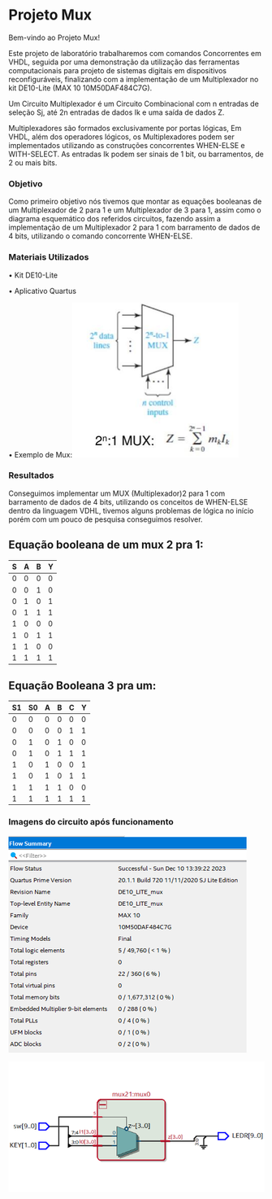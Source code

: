 # Projeto Mux

Bem-vindo ao Projeto Mux! 

Este projeto de laboratório trabalharemos com comandos Concorrentes em
VHDL, seguida por uma demonstração da utilização das ferramentas computacionais para projeto de
sistemas digitais em dispositivos reconfiguráveis, finalizando com a implementação de um Multiplexador
no kit DE10-Lite (MAX 10 10M50DAF484C7G).

Um Circuito Multiplexador é um Circuito Combinacional com n entradas de seleção Sj, até 2n
entradas de dados Ik e uma saída de dados Z. 

Multiplexadores são formados exclusivamente por
portas lógicas, Em VHDL, além dos operadores lógicos, os Multiplexadores podem ser implementados
utilizando as construções concorrentes WHEN-ELSE e WITH-SELECT. As entradas Ik podem ser sinais
de 1 bit, ou barramentos, de 2 ou mais bits.

### Objetivo

Como primeiro objetivo nós tivemos que montar as equações booleanas de um Multiplexador de 2 para 1 e um Multiplexador de 3 para
1, assim como o diagrama esquemático dos referidos circuitos, fazendo assim a implementação de um Multiplexador 2 para 1 com
barramento de dados de 4 bits, utilizando o comando concorrente WHEN-ELSE.

### Materiais Utilizados

• Kit DE10-Lite

• Aplicativo Quartus 

• Exemplo de Mux:![Exemplo](./imagens/Exemplos.PNG)  

### Resultados

Conseguimos implementar um MUX (Multiplexador)2 para 1 com
barramento de dados de 4 bits, utilizando os conceitos de WHEN-ELSE dentro da linguagem VDHL, tivemos alguns problemas de lógica no início porém com um pouco de pesquisa conseguimos resolver. 


Equação booleana de um mux 2 pra 1: 
-
| S | A | B | Y |
|---|---|---|---|
| 0 | 0 | 0 | 0 |
| 0 | 0 | 1 | 0 |
| 0 | 1 | 0 | 1 |
| 0 | 1 | 1 | 1 |
| 1 | 0 | 0 | 0 |
| 1 | 0 | 1 | 1 |
| 1 | 1 | 0 | 0 |
| 1 | 1 | 1 | 1 |


 Equação Booleana 3 pra um:
 - 
| S1 | S0 | A | B | C | Y |
|----|----|---|---|---|---|
| 0  | 0  | 0 | 0 | 0 | 0 |
| 0  | 0  | 0 | 0 | 1 | 1 |
| 0  | 1  | 0 | 1 | 0 | 0 |
| 0  | 1  | 0 | 1 | 1 | 1 |
| 1  | 0  | 1 | 0 | 0 | 1 |
| 1  | 0  | 1 | 0 | 1 | 1 |
| 1  | 1  | 1 | 1 | 0 | 0 |
| 1  | 1  | 1 | 1 | 1 | 1 |

### Imagens do circuito após funcionamento

![Exemplo](./imagens/LogMux.PNG)

![Exemplo](./imagens/MuxRTL.PNG)
